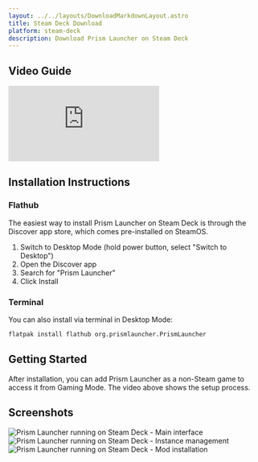 ```yaml
---
layout: ../../layouts/DownloadMarkdownLayout.astro
title: Steam Deck Download
platform: steam-deck
description: Download Prism Launcher on Steam Deck
---
```


## Video Guide

<div class="flex justify-center">
  <iframe
    class="w-full max-w-2xl aspect-video rounded-lg"
    src="https://www.youtube.com/embed/M8oqFUl791Q?si=zZVkmKFTsZb9JRAF"
    title="Prism Launcher on Steam Deck installation guide"
    frameborder="0"
    allow="accelerometer; autoplay; clipboard-write; encrypted-media; gyroscope; picture-in-picture; web-share"
    referrerpolicy="strict-origin-when-cross-origin"
    allowfullscreen>
  </iframe>
</div>

## Installation Instructions

### Flathub

The easiest way to install Prism Launcher on Steam Deck is through the Discover app store, which comes pre-installed on SteamOS.

1. Switch to Desktop Mode (hold power button, select "Switch to Desktop")
2. Open the Discover app
3. Search for "Prism Launcher"
4. Click Install

### Terminal

You can also install via terminal in Desktop Mode:

```bash
flatpak install flathub org.prismlauncher.PrismLauncher
```

## Getting Started

After installation, you can add Prism Launcher as a non-Steam game to access it from Gaming Mode. The video above shows the setup process.

## Screenshots

<div class="grid grid-cols-1 md:grid-cols-2 gap-2 not-prose">
  <img
    src="/img/Steam_Deck_PrismLauncher_1.jpg"
    alt="Prism Launcher running on Steam Deck - Main interface"
    class="rounded-lg"
  />
  <img
    src="/img/Steam_Deck_PrismLauncher_2.jpg"
    alt="Prism Launcher running on Steam Deck - Instance management"
    class="rounded-lg"
  />
  <img
    src="/img/Steam_Deck_PrismLauncher_3.jpg"
    alt="Prism Launcher running on Steam Deck - Mod installation"
    class="rounded-lg"
  />
</div>
